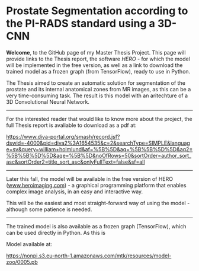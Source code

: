 # Prostate Segmentation according to the PI-RADS standard using a 3D-CNN

**Welcome**,
to the GitHub page of my Master Thesis Project.
This page will provide links to the Thesis report, the software *HERO* - for which the model will be implemented in the free version, as well as a link to download the trained model as a frozen graph (from TensorFlow), ready to use in Python.

The Thesis aimed to create an automatic solution for segmentation of the prostate and its internal anatomical zones from MR images, as this can be a very time-consuming task.
The result is this model with an aritechture of a 3D Convolutional Neural Network.

---

For the interested reader that would like to know more about the project, the full Thesis report is avaliable to download as a pdf at:

https://www.diva-portal.org/smash/record.jsf?dswid=-4000&pid=diva2%3A1654535&c=2&searchType=SIMPLE&language=sv&query=william+holmlund&af=%5B%5D&aq=%5B%5B%5D%5D&aq2=%5B%5B%5D%5D&aqe=%5B%5D&noOfRows=50&sortOrder=author_sort_asc&sortOrder2=title_sort_asc&onlyFullText=false&sf=all

---

Later this fall, the model will be available in the free version of HERO (www.heroimaging.com) - a graphical programming platform that enables complex image analysis, in an easy and interactive way.

This will be the easiest and most straight-forward way of using the model - although some patience is needed.

---

The trained model is also available as a frozen graph (TensorFlow), which can be used directly in Python.
As this is 

Model available at:

https://nonpi.s3.eu-north-1.amazonaws.com/mtk/resources/model-zoo/0005.pb
